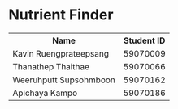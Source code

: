 # Nutrient Finder

<table style="width:100%">
    <tr>
        <th>Name</th>
        <th>Student ID</th>
    </tr>
<tr>
    <td>Kavin Ruengprateepsang</td>
    <td>59070009</td>
</tr>

<tr>
    <td>Thanathep Thaithae</td>
    <td>59070066</td>
</tr>

<tr>
    <td>Weeruhputt Supsohmboon</td>
    <td>59070162</td>
</tr>

<tr>
    <td>Apichaya Kampo</td>
    <td>59070186</td>
</tr>

</table>
